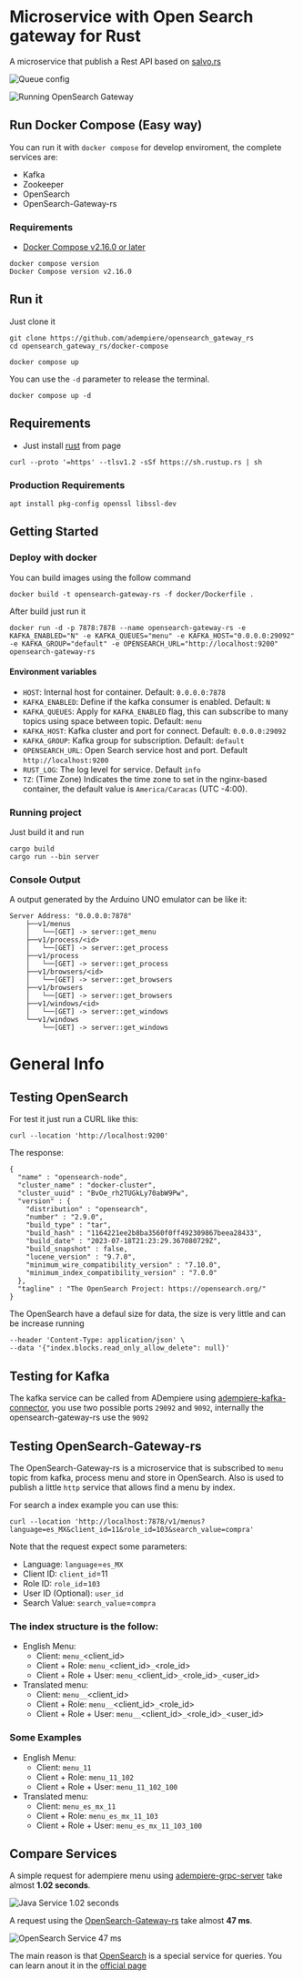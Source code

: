 # Microservice with Open Search gateway for Rust
A microservice that publish a Rest API based on [salvo.rs](https://salvo.rs/)

![Queue config](docs/Queue_Config.png)

![Running OpenSearch Gateway](docs/Exporting_Menu.gif)

## Run Docker Compose (Easy way)

You can run it with `docker compose` for develop enviroment, the complete services are:

- Kafka
- Zookeeper
- OpenSearch
- OpenSearch-Gateway-rs

### Requirements

- [Docker Compose v2.16.0 or later](https://docs.docker.com/compose/install/linux/)

```Shell
docker compose version
Docker Compose version v2.16.0
```

## Run it

Just clone it

```Shell
git clone https://github.com/adempiere/opensearch_gateway_rs
cd opensearch_gateway_rs/docker-compose
```

```Shell
docker compose up
```

You can use the `-d` parameter to release the terminal.

```Shell
docker compose up -d
```


## Requirements
- Just install [rust](https://www.rust-lang.org/tools/install) from page

```Shell
curl --proto '=https' --tlsv1.2 -sSf https://sh.rustup.rs | sh
```

### Production Requirements

```Shell
apt install pkg-config openssl libssl-dev
```

## Getting Started

### Deploy with docker

You can build images using the follow command

```
docker build -t opensearch-gateway-rs -f docker/Dockerfile .
```

After build just run it

```
docker run -d -p 7878:7878 --name opensearch-gateway-rs -e KAFKA_ENABLED="N" -e KAFKA_QUEUES="menu" -e KAFKA_HOST="0.0.0.0:29092" -e KAFKA_GROUP="default" -e OPENSEARCH_URL="http://localhost:9200" opensearch-gateway-rs
```

#### Environment variables
- `HOST`: Internal host for container. Default: `0.0.0.0:7878`
- `KAFKA_ENABLED`: Define if the kafka consumer is enabled. Default: `N`
- `KAFKA_QUEUES`: Apply for `KAFKA_ENABLED` flag, this can subscribe to many topics using space between topic. Default: `menu`
- `KAFKA_HOST`: Kafka cluster and port for connect. Default: `0.0.0.0:29092`
- `KAFKA_GROUP`: Kafka group for subscription. Default: `default`
- `OPENSEARCH_URL`: Open Search service host and port. Default `http://localhost:9200`
- `RUST_LOG`: The log level for service. Default `info`
- `TZ`: (Time Zone) Indicates the time zone to set in the nginx-based container, the default value is `America/Caracas` (UTC -4:00).

### Running project
Just build it and run

```Shell
cargo build
cargo run --bin server
```

### Console Output
A output generated by the Arduino UNO emulator can be like it:

```Shell
Server Address: "0.0.0.0:7878"
    ├──v1/menus
    │   └──[GET] -> server::get_menu
    ├──v1/process/<id>
    │   └──[GET] -> server::get_process
    ├──v1/process
    │   └──[GET] -> server::get_process
    ├──v1/browsers/<id>
    │   └──[GET] -> server::get_browsers
    ├──v1/browsers
    │   └──[GET] -> server::get_browsers
    ├──v1/windows/<id>
    │   └──[GET] -> server::get_windows
    └──v1/windows
        └──[GET] -> server::get_windows
```

# General Info

## Testing OpenSearch

For test it just run a CURL like this:

```
curl --location 'http://localhost:9200'
```

The response:

```
{
  "name" : "opensearch-node",
  "cluster_name" : "docker-cluster",
  "cluster_uuid" : "BvOe_rh2TUGkLy70abW9Pw",
  "version" : {
    "distribution" : "opensearch",
    "number" : "2.9.0",
    "build_type" : "tar",
    "build_hash" : "1164221ee2b8ba3560f0ff492309867beea28433",
    "build_date" : "2023-07-18T21:23:29.367080729Z",
    "build_snapshot" : false,
    "lucene_version" : "9.7.0",
    "minimum_wire_compatibility_version" : "7.10.0",
    "minimum_index_compatibility_version" : "7.0.0"
  },
  "tagline" : "The OpenSearch Project: https://opensearch.org/"
}
```

The OpenSearch have a defaul size for data, the size is very little and can be increase running 

```curl --location --request PUT 'http://localhost:9200/_all/_settings' \
--header 'Content-Type: application/json' \
--data '{"index.blocks.read_only_allow_delete": null}'
```

## Testing for Kafka

The kafka service can be called from ADempiere using [adempiere-kafka-connector](https://github.com/adempiere/adempiere-kafka-connector), you use two possible ports `29092` and `9092`, internally the opensearch-gateway-rs use the `9092`


## Testing OpenSearch-Gateway-rs
The OpenSearch-Gateway-rs is a microservice that is subscribed to `menu` topic from kafka, process menu and store in OpenSearch. Also is used to publish a little `http` service that allows find a menu by index.

For search a index example you can use this:

```
curl --location 'http://localhost:7878/v1/menus?language=es_MX&client_id=11&role_id=103&search_value=compra'
```

Note that the request expect some parameters:
- Language: `language`=`es_MX`
- Client ID: `client_id`=11
- Role ID: `role_id`=`103`
- User ID (Optional): `user_id` 
- Search Value: `search_value`=`compra`

### The index structure is the follow:

- English Menu:
  - Client: `menu_`<client_id>
  - Client + Role: `menu_`<client_id>`_`<role_id>
  - Client + Role + User: `menu_`<client_id>`_`<role_id>`_`<user_id> 
- Translated menu: 
  - Client: `menu_`<language>`_`<client_id>
  - Client + Role: `menu_`<language>`_`<client_id>`_`<role_id>
  - Client + Role + User: `menu_`<language>`_`<client_id>`_`<role_id>`_`<user_id>

### Some Examples

- English Menu:
  - Client: `menu_11`
  - Client + Role: `menu_11_102`
  - Client + Role + User: `menu_11_102_100`
- Translated menu: 
  - Client: `menu_es_mx_11`
  - Client + Role: `menu_es_mx_11_103`
  - Client + Role + User: `menu_es_mx_11_103_100`

## Compare Services

A simple request for adempiere menu using [adempiere-grpc-server](https://github.com/solop-develop/adempiere-grpc-server) take almost **1.02 seconds**.

![Java Service 1.02 seconds](docs/Java_Menu_Service.png)

A request using the [OpenSearch-Gateway-rs](https://github.com/adempiere/opensearch_gateway_rs) take almost **47 ms**.

![OpenSearch Service 47 ms](docs/OpenSearch_Menu_Service.png)

The main reason is that [OpenSearch](https://opensearch.org/) is a special service for queries. You can learn anout it in the [official page](https://opensearch.org/docs/latest/#why-use-opensearch)